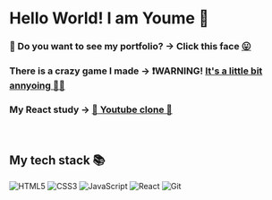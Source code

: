 # Hello World! I am Youme 🍓

<h3>🐾 Do you want to see my portfolio? -> Click this face <a href="https://youmeson.github.io/portfolio/">😛</a></h3>
<h3> There is a crazy game I made -> ❗WARNING! <a href="https://youmeson.github.io/wally/">It's a little bit annyoing 🦸‍♀️</a></h3>
<h3> My React study -> <a href="[https://youmeson.github.io/portfolio/](https://youmeson.github.io/youtube-clone/)"> 🌟 Youtube clone 🌟</a>

&nbsp;
<h2> My tech stack 📚 </h2>

![HTML5](https://img.shields.io/badge/-HTML5-F05032?style=for-the-badge&logo=html5&logoColor=ffffff)
![CSS3](https://img.shields.io/badge/-CSS3-007ACC?style=for-the-badge&logo=css3)
![JavaScript](https://img.shields.io/badge/-JavaScript-%23F7DF1C?style=for-the-badge&logo=javascript&logoColor=000000&labelColor=%23F7DF1C&color=%23FFCE5A)
![React](https://img.shields.io/badge/-React-222222?style=for-the-badge&logo=react)
![Git](https://img.shields.io/badge/-Git-F05032?style=for-the-badge&logo=git&logoColor=ffffff)


<br/>

<!--
**youmeSon/youmeSon** is a ✨ _special_ ✨ repository because its `README.md` (this file) appears on your GitHub profile.

Here are some ideas to get you started:

- 🔭 I’m currently working on ...
- 🌱 I’m currently learning ...
- 👯 I’m looking to collaborate on ...
- 🤔 I’m looking for help with ...
- 💬 Ask me about ...
- 📫 How to reach me: ...
- 😄 Pronouns: ...
- ⚡ Fun fact: ...
-->
